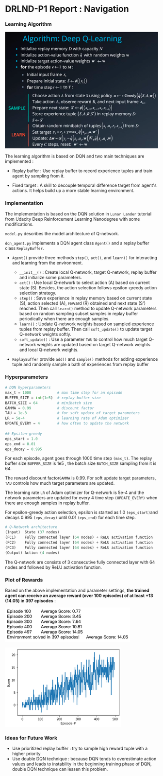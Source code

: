 # DRLND-P1 Report : Navigation

[//]: # "Image References"
[image0]: ./imgs/DQN.jpg "DQN"
[image1]: ./imgs/score_list.png "score list"
[image2]: ./imgs/scores.png "scores"
### Learning Algorithm

![alt_text][image0]

The learning algorithm is based on DQN and two main techniques are implemented : 

- Replay buffer : Use replay buffer to record experience tuples and train agent by sampling from it. 

- Fixed target : A skill to decouple temporal difference target from agent's actions. It helps build up a more stable learning environment.



### Implementation

The implementation is based on the DQN solution in `Lunar Lander` tutorial from Udacity Deep Reinforcement Learning Nanodegree with some modifications.

`model.py` describes the model architecture of Q-network. 

`dqn_agent.py` implements a DQN agent class `Agent()` and a replay buffer class `ReplayBuffer`.

- `Agent()` provide three methods `step()`, `act()`, and `learn()` for interacting and learning from the environment.
  - `__init__()` : Create local Q-network, target Q-network, replay buffer and initialize some parameters.
  - `act()` : Use local Q-network to select action (A) based on current state (S). Besides, the action selection follows epsilon-greedy action selection strategy.
  - `step()` : Save experience in replay memory based on current state (S), action selected (A), reward (R) obtained and next state (S') reached. Then call `learn()` method to update Q-network parameters based on random sampling subset samples in replay buffer periodically when there are enough samples.
  - `learn()` : Update Q-network weights based on sampled experience tuples from replay buffer. Then call `soft_update()` to update target Q-network weights softly.
  - `soft_update()` : Use a parameter `TAU` to control how much target Q-network weights are updated based on target Q-network weights and local Q-network weights.

- `ReplayBuffer` provide `add()` and `sample()` methods for adding experience tuple and randomly sample a bath of experiences from replay buffer

### Hyperparameters

```python
# DQN hyperparameters
max_t = 1000            # max time step for an episode
BUFFER_SIZE = int(1e5)  # replay buffer size
BATCH_SIZE = 64         # minibatch size
GAMMA = 0.99            # discount factor
TAU = 1e-3              # for soft update of target parameters
LR = 5e-4               # learning rate of Adam optimizer
UPDATE_EVERY = 4        # how often to update the network

## Epsilon-greedy
eps_start = 1.0
eps_end = 0.01
eps_decay = 0.995
```

For each episode, agent goes through 1000 time step `(max_t)`. The replay buffer size `BUFFER_SIZE` is 1e5 , the batch size `BATCH_SIZE` sampling from it is 64. 

The reward discount factor`GAMMA` is 0.99. For soft update target parameters, `TAU` controls how much target parameters are updated.

The learning rate `LR` of Adam optimizer for Q-network is 5e-4 and the network parameters are updated for every 4 time step `(UPDATE_EVERY)` when there are enough samples in replay buffer.

For epsilon-greedy action selection, epsilon is started as 1.0 `(eps_start)`and decays 0.995 `(eps_decay)` until 0.01 `(eps_end)` for each time step.

```python
# Q-Network architecture
(Input)  State (37 nodes)
(FC1)    Fully connected layer (64 nodes) + ReLU activation function
(FC2)    Fully connected layer (64 nodes) + ReLU activation function
(FC3)    Fully connected layer (64 nodes) + ReLU activation function
(Output) Action (4 nodes)
```

The Q-network are consists of 3 consecutive fully connected layer with 64 nodes and followed by ReLU activation function.

### Plot of Rewards

Based on the above implementation and parameter settings, **the trained agent can receive an average reward (over 100 episodes) of at least +13 (14.05) in 397 episodes** : 



![alt_text][image1]



![alt_text][image2]

### Ideas for Future Work

- Use prioritized replay buffer : try to sample high reward tuple with a higher priority
- Use double DQN technique : because DQN tends to overestimate action values and leads to instability in the beginning training phase of DQN, double DQN technique can lessen this problem.
